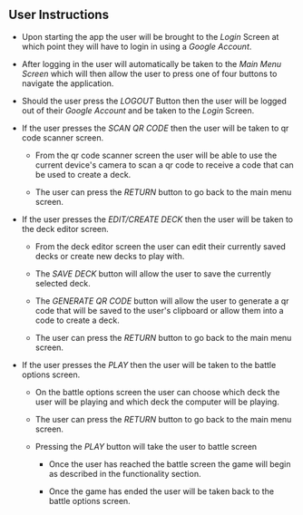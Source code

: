 ## User Instructions

* Upon starting the app the user will be brought to the _Login_ Screen at which point they will have 
to login in using a _Google Account_.  

* After logging in the user will automatically be taken to the _Main Menu Screen_ which will then 
allow the user to press one of four buttons to navigate the application.

* Should the user press the _LOGOUT_ Button then the user will be logged out of their _Google Account_
and be taken to the _Login_ Screen.

* If the user presses the _SCAN QR CODE_ then the user will be taken to qr code scanner screen.

    * From the qr code scanner screen the user will be able to use the current device's camera to 
    scan a qr code to receive a code that can be used to create a deck.
    
    * The user can press the _RETURN_ button to go back to the main menu screen.
    
* If the user presses the _EDIT/CREATE DECK_ then the user will be taken to the deck editor screen.

    * From the deck editor screen the user can edit their currently saved decks or create new decks 
    to play with.
    
    * The _SAVE DECK_ button will allow the user to save the currently selected deck.
    
    * The _GENERATE QR CODE_ button will allow the user to generate a qr code that will be saved 
    to the user's clipboard or allow them into a code to create a deck.
    
    * The user can press the _RETURN_ button to go back to the main menu screen.

* If the user presses the _PLAY_ then the user will be taken to the battle options screen.

    * On the battle options screen the user can choose which deck the user will be playing and which
    deck the computer will be playing.
    
    * The user can press the _RETURN_ button to go back to the main menu screen.
    
    * Pressing the _PLAY_ button will take the user to battle screen
    
        * Once the user has reached the battle screen the game will begin as described in the 
        functionality section.
        
        * Once the game has ended the user will be taken back to the battle options screen.
